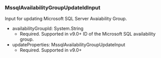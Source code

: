 ### MssqlAvailabilityGroupUpdateIdInput
Input for updating Microsoft SQL Server Avaiability Group.

- availabilityGroupId: System.String
  - Required. Supported in v9.0+
      ID of the Microsoft SQL availability group.
- updateProperties: MssqlAvailabilityGroupUpdateInput
  - Required. Supported in v9.0+
